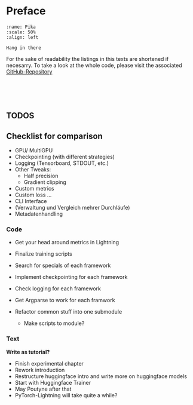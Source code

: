 # Preface 

```{figure} ./figures/pika.jpeg
:name: Pika
:scale: 50%
:align: left

Hang in there
```

For the sake of readability the listings in this texts are shortened if necesarry. To take a look at the whole code, please visit the associated [GitHub-Repository](https://github.com/LennartKeller/trf_training_tut)
<br>
<br>
<br>
<br>
<br>
## TODOS

## Checklist for comparison

* GPU/ MultiGPU
* Checkpointing (with different strategies)
* Logging (Tensorboard, STDOUT, etc.)
* Other Tweaks:
    * Half precision
    * Gradient clipping
* Custom metrics
* Custom loss ...
* CLI Interface
* (Verwaltung und Vergleich mehrer Durchläufe)
* Metadatenhandling 


### Code
* Get your head around metrics in Lightning
* Finalize training scripts
* Search for specials of each framework
* Implement checkpointing for each framework
* Check logging for each framework
* Get Argparse to work for each framwork

* Refactor common stuff into one submodule
    * Make scripts to module?

### Text

__Write as tutorial?__

* Finish experimental chapter
* Rework introduction
* Restructure huggingface intro and write more on huggingface models
* Start with Huggingface Trainer
* May Poutyne after that
* PyTorch-Lightning will take quite a while?
